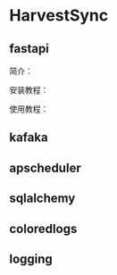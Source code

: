 # HarvestSync

## fastapi

简介：

安装教程：

使用教程：

## kafaka

## apscheduler

## sqlalchemy

## coloredlogs

## logging

